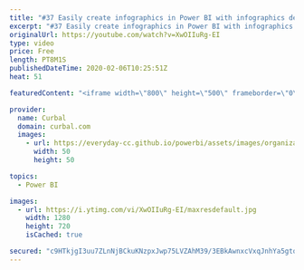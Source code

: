 ```yaml
---
title: "#37 Easily create infographics in Power BI with infographics designer"
excerpt: "#37 Easily create infographics in Power BI with infographics designer  Do you want to create infographics in Power BI? In this video I will show you how to do just that!  Information graphics or infographics are graphic visual representations of information, data or knowledge intended to present information"
originalUrl: https://youtube.com/watch?v=XwOIIuRg-EI
type: video
price: Free
length: PT8M1S
publishedDateTime: 2020-02-06T10:25:51Z
heat: 51

featuredContent: "<iframe width=\"800\" height=\"500\" frameborder=\"0\" src=\"https://www.youtube.com/embed/XwOIIuRg-EI\" allow=\"accelerometer; autoplay; encrypted-media; gyroscope; picture-in-picture\" allowfullscreen></iframe>"

provider:
  name: Curbal
  domain: curbal.com
  images:
    - url: https://everyday-cc.github.io/powerbi/assets/images/organizations/curbal.com-50x50.jpg
      width: 50
      height: 50

topics:
  - Power BI

images:
  - url: https://i.ytimg.com/vi/XwOIIuRg-EI/maxresdefault.jpg
    width: 1280
    height: 720
    isCached: true

secured: "c9HTkjgI3uu7ZLnNjBCkuKNzpxJwp75LVZAhM39/3EBkAwnxcVxqJnhYa5gtq601babX1u+Zlvx63JEN+zf8YH5r5FtuGeXpqoPhKH1yX5BpXTkQcNMZUo0xh0jvN1MItyVKxp7PO16a+AiHxghRdeGRciMEpLGxnkQrgJ7gvTMHVX31gjql+J7aZPRZB6JiTZtK51tO+KKJfwow458QqUTNSh4QcUVoAnjq+uuoi+AV9xl5zx1yziksvRzPsUfhwp2bsmhXiN7SXOiWRX3BQgD6E/ZrktgBmfRGfF2TL0sMIfExibZxJuyFUs1hjOG3w5+NjLyeU+V9y/Bpn0en3bpmsmXbUqRNebbi99GuHXO86ESWOxtVfBlsb/qSM1RC+Kh2y4EvuPYrYNBfac9y2iIoTASTLTOXWvqVc+NZ1bKCI5fHNnSFymxLX3piC+53;T0O4+wW3ZjZKNgBdS7AgXA=="
---
```


